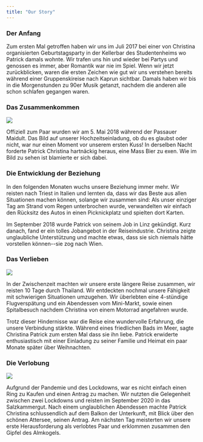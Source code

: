 ```yaml
---
title: "Our Story"
---
```


### Der Anfang

Zum ersten Mal getroffen haben wir uns im Juli 2017 bei einer von Christina organisierten Geburtstagsparty in der Kellerbar des Studentenheims wo Patrick damals wohnte. Wir trafen uns hin und wieder bei Partys und genossen es immer, aber Romantik war nie im Spiel. Wenn wir jetzt zurückblicken, waren die ersten Zeichen wie gut wir uns verstehen bereits während einer Gruppenskireise nach Kaprun sichtbar. Damals haben wir bis in die Morgenstunden zu 90er Musik getanzt, nachdem die anderen alle schon schlafen gegangen waren.

### Das Zusammenkommen

<img src="/images/christina-pat-ex.jpg" class="float-right" />

Offiziell zum Paar wurden wir am 5. Mai 2018 während der Passauer Maidult. Das Bild auf unserer Hochzeitseinladung, ob du es glaubst  oder nicht, war nur einen Moment vor unserem ersten Kuss! In derselben Nacht forderte Patrick Christina hartnäckig heraus, eine Mass Bier zu exen. Wie im Bild zu sehen ist blamierte er sich dabei.

### Die Entwicklung der Beziehung

In den folgenden Monaten wuchs unsere Beziehung immer mehr. Wir reisten nach Triest in Italien und lernten da, dass wir das Beste aus allen Situationen machen können, solange wir zusammen sind: Als unser einziger Tag am Strand vom Regen unterbrochen wurde, verwandelten wir einfach den Rücksitz des Autos in einen Picknickplatz und spielten dort Karten.

Im September 2018 wurde Patrick von seinem Job in Linz gekündigt. Kurz danach, fand er ein tolles Jobangebot in der Reiseindustrie. Christina zeigte unglaubliche Unterstützung und machte etwas, dass sie sich niemals hätte vorstellen können--sie zog nach Wien.


### Das Verlieben

<img src="/images/christina-pat-thailand.jpg" class="float-left" />

In der Zwischenzeit machten wir unsere erste längere Reise zusammen, wir reisten 10 Tage durch Thailand. Wir entdeckten nochmal unsere Fähigkeit mit schwierigen Situationen umzugehen. Wir überlebten eine 4-stündige Flugverspätung und ein Abendessen vom Mini-Markt, sowie einen Spitalbesuch nachdem Christina von einem Motorrad angefahren wurde.

Trotz dieser Hindernisse war die Reise eine wundervolle Erfahrung, die unsere Verbindung stärkte. Während eines friedlichen Bads im Meer, sagte Christina Patrick zum ersten Mal dass sie ihn liebe. Patrick erwiderte enthusiastisch mit einer Einladung zu seiner Familie und Heimat ein paar Monate später über Weihnachten.

### Die Verlobung

<img src="/images/christina-pat-almkogel.jpg" class="float-right" />

Aufgrund der Pandemie und des Lockdowns, war es nicht einfach einen Ring zu Kaufen und einen Antrag zu machen. Wir nutzten die Gelegenheit zwischen zwei Lockdowns und reisten im September 2020 in das Salzkammergut. Nach einem unglaublichen Abendessen machte Patrick Christina schlussendlich auf dem Balkon der Unterkunft, mit Blick über den schönen Attersee, seinen Antrag. Am nächsten Tag meisterten wir unsere erste Herausforderung als verlobtes Paar und erklommen zusammen den Gipfel des Almkogels.